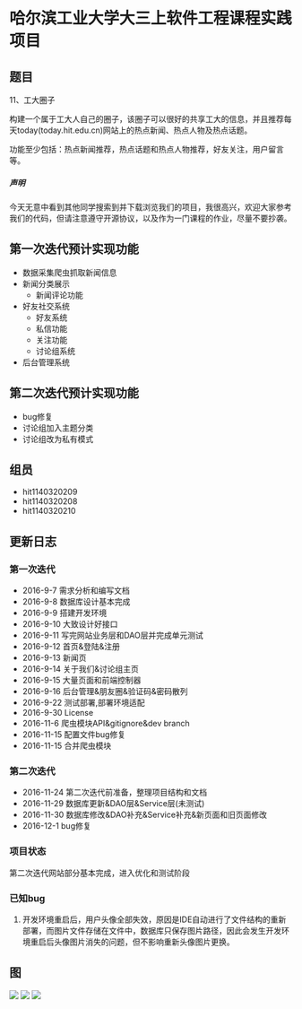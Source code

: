 # 哈尔滨工业大学大三上软件工程课程实践项目

## 题目

11、工大圈子

构建一个属于工大人自己的圈子，该圈子可以很好的共享工大的信息，并且推荐每天today(today.hit.edu.cn)网站上的热点新闻、热点人物及热点话题。

功能至少包括：热点新闻推荐，热点话题和热点人物推荐，好友关注，用户留言等。

##### 声明
今天无意中看到其他同学搜索到并下载浏览我们的项目，我很高兴，欢迎大家参考我们的代码，但请注意遵守开源协议，以及作为一门课程的作业，尽量不要抄袭。

## 第一次迭代预计实现功能

* 数据采集爬虫抓取新闻信息
* 新闻分类展示
	+ 新闻评论功能
* 好友社交系统
	+ 好友系统
	+ 私信功能
	+ 关注功能
	+ 讨论组系统
* 后台管理系统

## 第二次迭代预计实现功能

* bug修复
* 讨论组加入主题分类
* 讨论组改为私有模式

## 组员

* hit1140320209
* hit1140320208
* hit1140320210

## 更新日志

### 第一次迭代

* 2016-9-7 需求分析和编写文档
* 2016-9-8 数据库设计基本完成
* 2016-9-9 搭建开发环境
* 2016-9-10 大致设计好接口
* 2016-9-11 写完网站业务层和DAO层并完成单元测试
* 2016-9-12 首页&登陆&注册
* 2016-9-13 新闻页
* 2016-9-14 关于我们&讨论组主页
* 2016-9-15 大量页面和前端控制器
* 2016-9-16 后台管理&朋友圈&验证码&密码散列
* 2016-9-22 测试部署,部署环境适配
* 2016-9-30 License
* 2016-11-6 爬虫模块API&gitignore&dev branch
* 2016-11-15 配置文件bug修复
* 2016-11-15 合并爬虫模块

### 第二次迭代

* 2016-11-24 第二次迭代前准备，整理项目结构和文档
* 2016-11-29 数据库更新&DAO层&Service层(未测试)
* 2016-11-30 数据库修改&DAO补充&Service补充&新页面和旧页面修改
* 2016-12-1 bug修复

### 项目状态

第二次迭代网站部分基本完成，进入优化和测试阶段

### 已知bug

1. 开发环境重启后，用户头像全部失效，原因是IDE自动进行了文件结构的重新部署，而图片文件存储在文件中，数据库只保存图片路径，因此会发生开发环境重启后头像图片消失的问题，但不影响重新头像图片更换。

## 图
![](docs/screenshots/1.png)
![](docs/screenshots/2.png)
![](docs/screenshots/3.png)